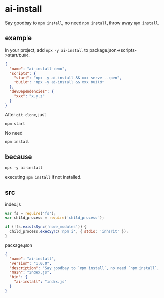 # ai-install
Say goodbay to `npm install`, no need `npm install`, throw away `npm install`.
## example
In your project, add `npx -y ai-install` to package.json->scripts->start/build.
```json
{
  "name": "ai-install-demo",
  "scripts": {
    "start": "npx -y ai-install && xxx serve --open",
    "build": "npx -y ai-install && xxx build"
  },
  "devDependencies": {
    "xxx": "x.y.z"
  }
}
```
After `git clone`, just
```shell
npm start 
```
No need
```shell
npm install
```
## because
```shell
npx -y ai-install
```
executing `npm install` if not installed.
## src
index.js
```js
var fs = require('fs');
var child_process = require('child_process');

if (!fs.existsSync('node_modules')) {
  child_process.execSync('npm i', { stdio: 'inherit' });
}
```
package.json
```json
{
  "name": "ai-install",
  "version": "1.0.0",
  "description": "Say goodbay to `npm install`, no need `npm install`, throw away `npm install`.",
  "main": "index.js",
  "bin": {
    "ai-install": "index.js"
  }
}
```
